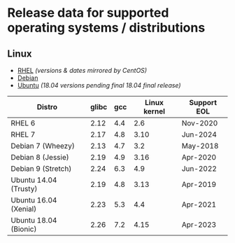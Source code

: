 
# Release data for supported operating systems / distributions

## Linux

* [RHEL](https://access.redhat.com/support/policy/updates/errata/) _(versions & dates mirrored by CentOS)_
* [Debian](https://wiki.debian.org/LTS)
* [Ubuntu](https://www.ubuntu.com/info/release-end-of-life) _(18.04 versions pending final 18.04 final release)_

| Distro                | glibc | gcc | Linux kernel | Support EOL |
|-----------------------|-------|-----|--------------|-------------|
| RHEL 6                | 2.12  | 4.4 | 2.6          | Nov-2020    |
| RHEL 7                | 2.17  | 4.8 | 3.10         | Jun-2024    |
| Debian 7 (Wheezy)     | 2.13  | 4.7 | 3.2          | May-2018    |
| Debian 8 (Jessie)     | 2.19  | 4.9 | 3.16         | Apr-2020    |
| Debian 9 (Stretch)    | 2.24  | 6.3 | 4.9          | Jun-2022    |
| Ubuntu 14.04 (Trusty) | 2.19  | 4.8 | 3.13         | Apr-2019    |
| Ubuntu 16.04 (Xenial) | 2.23  | 5.3 | 4.4          | Apr-2021    |
| Ubuntu 18.04 (Bionic) | 2.26  | 7.2 | 4.15         | Apr-2023    |
